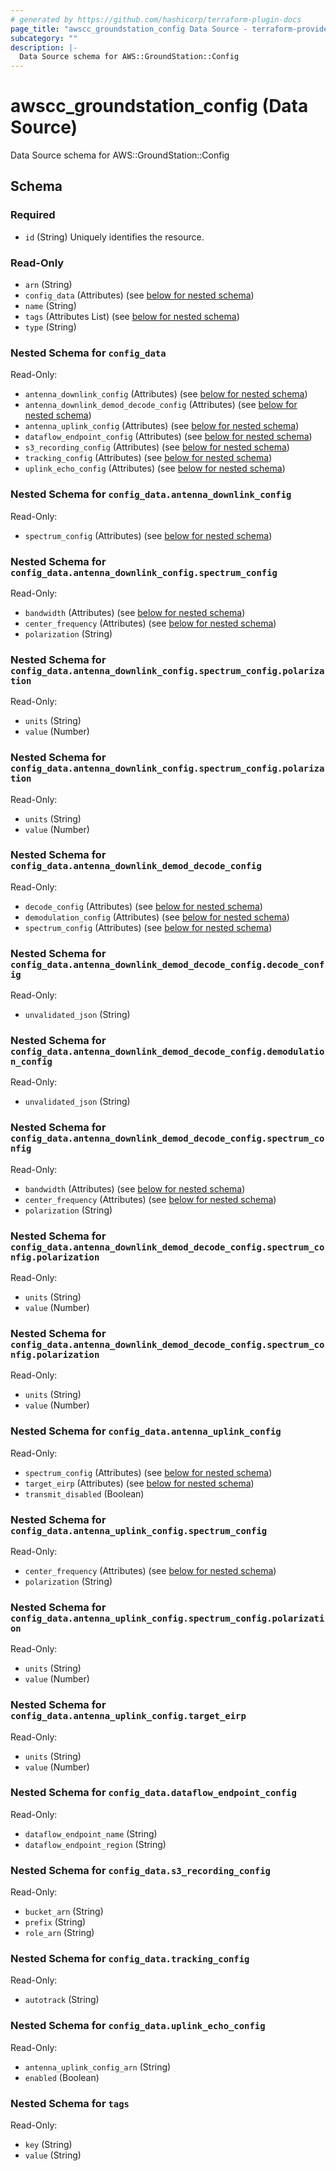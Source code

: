 ```yaml
---
# generated by https://github.com/hashicorp/terraform-plugin-docs
page_title: "awscc_groundstation_config Data Source - terraform-provider-awscc"
subcategory: ""
description: |-
  Data Source schema for AWS::GroundStation::Config
---
```


# awscc_groundstation_config (Data Source)

Data Source schema for AWS::GroundStation::Config



<!-- schema generated by tfplugindocs -->
## Schema

### Required

- `id` (String) Uniquely identifies the resource.

### Read-Only

- `arn` (String)
- `config_data` (Attributes) (see [below for nested schema](#nestedatt--config_data))
- `name` (String)
- `tags` (Attributes List) (see [below for nested schema](#nestedatt--tags))
- `type` (String)

<a id="nestedatt--config_data"></a>
### Nested Schema for `config_data`

Read-Only:

- `antenna_downlink_config` (Attributes) (see [below for nested schema](#nestedatt--config_data--antenna_downlink_config))
- `antenna_downlink_demod_decode_config` (Attributes) (see [below for nested schema](#nestedatt--config_data--antenna_downlink_demod_decode_config))
- `antenna_uplink_config` (Attributes) (see [below for nested schema](#nestedatt--config_data--antenna_uplink_config))
- `dataflow_endpoint_config` (Attributes) (see [below for nested schema](#nestedatt--config_data--dataflow_endpoint_config))
- `s3_recording_config` (Attributes) (see [below for nested schema](#nestedatt--config_data--s3_recording_config))
- `tracking_config` (Attributes) (see [below for nested schema](#nestedatt--config_data--tracking_config))
- `uplink_echo_config` (Attributes) (see [below for nested schema](#nestedatt--config_data--uplink_echo_config))

<a id="nestedatt--config_data--antenna_downlink_config"></a>
### Nested Schema for `config_data.antenna_downlink_config`

Read-Only:

- `spectrum_config` (Attributes) (see [below for nested schema](#nestedatt--config_data--antenna_downlink_config--spectrum_config))

<a id="nestedatt--config_data--antenna_downlink_config--spectrum_config"></a>
### Nested Schema for `config_data.antenna_downlink_config.spectrum_config`

Read-Only:

- `bandwidth` (Attributes) (see [below for nested schema](#nestedatt--config_data--antenna_downlink_config--spectrum_config--bandwidth))
- `center_frequency` (Attributes) (see [below for nested schema](#nestedatt--config_data--antenna_downlink_config--spectrum_config--center_frequency))
- `polarization` (String)

<a id="nestedatt--config_data--antenna_downlink_config--spectrum_config--bandwidth"></a>
### Nested Schema for `config_data.antenna_downlink_config.spectrum_config.polarization`

Read-Only:

- `units` (String)
- `value` (Number)


<a id="nestedatt--config_data--antenna_downlink_config--spectrum_config--center_frequency"></a>
### Nested Schema for `config_data.antenna_downlink_config.spectrum_config.polarization`

Read-Only:

- `units` (String)
- `value` (Number)




<a id="nestedatt--config_data--antenna_downlink_demod_decode_config"></a>
### Nested Schema for `config_data.antenna_downlink_demod_decode_config`

Read-Only:

- `decode_config` (Attributes) (see [below for nested schema](#nestedatt--config_data--antenna_downlink_demod_decode_config--decode_config))
- `demodulation_config` (Attributes) (see [below for nested schema](#nestedatt--config_data--antenna_downlink_demod_decode_config--demodulation_config))
- `spectrum_config` (Attributes) (see [below for nested schema](#nestedatt--config_data--antenna_downlink_demod_decode_config--spectrum_config))

<a id="nestedatt--config_data--antenna_downlink_demod_decode_config--decode_config"></a>
### Nested Schema for `config_data.antenna_downlink_demod_decode_config.decode_config`

Read-Only:

- `unvalidated_json` (String)


<a id="nestedatt--config_data--antenna_downlink_demod_decode_config--demodulation_config"></a>
### Nested Schema for `config_data.antenna_downlink_demod_decode_config.demodulation_config`

Read-Only:

- `unvalidated_json` (String)


<a id="nestedatt--config_data--antenna_downlink_demod_decode_config--spectrum_config"></a>
### Nested Schema for `config_data.antenna_downlink_demod_decode_config.spectrum_config`

Read-Only:

- `bandwidth` (Attributes) (see [below for nested schema](#nestedatt--config_data--antenna_downlink_demod_decode_config--spectrum_config--bandwidth))
- `center_frequency` (Attributes) (see [below for nested schema](#nestedatt--config_data--antenna_downlink_demod_decode_config--spectrum_config--center_frequency))
- `polarization` (String)

<a id="nestedatt--config_data--antenna_downlink_demod_decode_config--spectrum_config--bandwidth"></a>
### Nested Schema for `config_data.antenna_downlink_demod_decode_config.spectrum_config.polarization`

Read-Only:

- `units` (String)
- `value` (Number)


<a id="nestedatt--config_data--antenna_downlink_demod_decode_config--spectrum_config--center_frequency"></a>
### Nested Schema for `config_data.antenna_downlink_demod_decode_config.spectrum_config.polarization`

Read-Only:

- `units` (String)
- `value` (Number)




<a id="nestedatt--config_data--antenna_uplink_config"></a>
### Nested Schema for `config_data.antenna_uplink_config`

Read-Only:

- `spectrum_config` (Attributes) (see [below for nested schema](#nestedatt--config_data--antenna_uplink_config--spectrum_config))
- `target_eirp` (Attributes) (see [below for nested schema](#nestedatt--config_data--antenna_uplink_config--target_eirp))
- `transmit_disabled` (Boolean)

<a id="nestedatt--config_data--antenna_uplink_config--spectrum_config"></a>
### Nested Schema for `config_data.antenna_uplink_config.spectrum_config`

Read-Only:

- `center_frequency` (Attributes) (see [below for nested schema](#nestedatt--config_data--antenna_uplink_config--spectrum_config--center_frequency))
- `polarization` (String)

<a id="nestedatt--config_data--antenna_uplink_config--spectrum_config--center_frequency"></a>
### Nested Schema for `config_data.antenna_uplink_config.spectrum_config.polarization`

Read-Only:

- `units` (String)
- `value` (Number)



<a id="nestedatt--config_data--antenna_uplink_config--target_eirp"></a>
### Nested Schema for `config_data.antenna_uplink_config.target_eirp`

Read-Only:

- `units` (String)
- `value` (Number)



<a id="nestedatt--config_data--dataflow_endpoint_config"></a>
### Nested Schema for `config_data.dataflow_endpoint_config`

Read-Only:

- `dataflow_endpoint_name` (String)
- `dataflow_endpoint_region` (String)


<a id="nestedatt--config_data--s3_recording_config"></a>
### Nested Schema for `config_data.s3_recording_config`

Read-Only:

- `bucket_arn` (String)
- `prefix` (String)
- `role_arn` (String)


<a id="nestedatt--config_data--tracking_config"></a>
### Nested Schema for `config_data.tracking_config`

Read-Only:

- `autotrack` (String)


<a id="nestedatt--config_data--uplink_echo_config"></a>
### Nested Schema for `config_data.uplink_echo_config`

Read-Only:

- `antenna_uplink_config_arn` (String)
- `enabled` (Boolean)



<a id="nestedatt--tags"></a>
### Nested Schema for `tags`

Read-Only:

- `key` (String)
- `value` (String)
